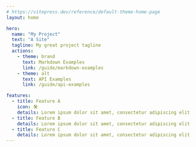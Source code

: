```yaml
---
# https://vitepress.dev/reference/default-theme-home-page
layout: home

hero:
  name: "My Project"
  text: "A Site"
  tagline: My great project tagline
  actions:
    - theme: brand
      text: Markdown Examples
      link: /guide/markdown-examples
    - theme: alt
      text: API Examples
      link: /guide/api-examples

features:
  - title: Feature A
    icon: 🛠️
    details: Lorem ipsum dolor sit amet, consectetur adipiscing elit
  - title: Feature B
    details: Lorem ipsum dolor sit amet, consectetur adipiscing elit
  - title: Feature C
    details: Lorem ipsum dolor sit amet, consectetur adipiscing elit
---
```

